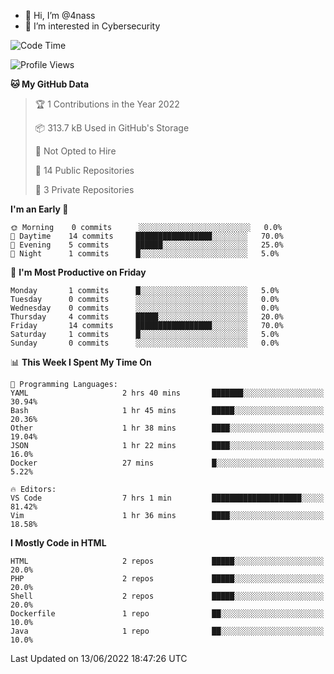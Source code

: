 - 👋 Hi, I’m @4nass
- 👀 I’m interested in Cybersecurity

<!--START_SECTION:waka-->
![Code Time](http://img.shields.io/badge/Code%20Time-0%20secs-blue)

![Profile Views](http://img.shields.io/badge/Profile%20Views-0-blue)

**🐱 My GitHub Data** 

> 🏆 1 Contributions in the Year 2022
 > 
> 📦 313.7 kB Used in GitHub's Storage 
 > 
> 🚫 Not Opted to Hire
 > 
> 📜 14 Public Repositories 
 > 
> 🔑 3 Private Repositories  
 > 
**I'm an Early 🐤** 

```text
🌞 Morning    0 commits      ░░░░░░░░░░░░░░░░░░░░░░░░░   0.0% 
🌆 Daytime    14 commits     █████████████████░░░░░░░░   70.0% 
🌃 Evening    5 commits      ██████░░░░░░░░░░░░░░░░░░░   25.0% 
🌙 Night      1 commits      █░░░░░░░░░░░░░░░░░░░░░░░░   5.0%

```
📅 **I'm Most Productive on Friday** 

```text
Monday       1 commits      █░░░░░░░░░░░░░░░░░░░░░░░░   5.0% 
Tuesday      0 commits      ░░░░░░░░░░░░░░░░░░░░░░░░░   0.0% 
Wednesday    0 commits      ░░░░░░░░░░░░░░░░░░░░░░░░░   0.0% 
Thursday     4 commits      █████░░░░░░░░░░░░░░░░░░░░   20.0% 
Friday       14 commits     █████████████████░░░░░░░░   70.0% 
Saturday     1 commits      █░░░░░░░░░░░░░░░░░░░░░░░░   5.0% 
Sunday       0 commits      ░░░░░░░░░░░░░░░░░░░░░░░░░   0.0%

```


📊 **This Week I Spent My Time On** 

```text
💬 Programming Languages: 
YAML                     2 hrs 40 mins       ███████░░░░░░░░░░░░░░░░░░   30.94% 
Bash                     1 hr 45 mins        █████░░░░░░░░░░░░░░░░░░░░   20.36% 
Other                    1 hr 38 mins        ████░░░░░░░░░░░░░░░░░░░░░   19.04% 
JSON                     1 hr 22 mins        ████░░░░░░░░░░░░░░░░░░░░░   16.0% 
Docker                   27 mins             █░░░░░░░░░░░░░░░░░░░░░░░░   5.22%

🔥 Editors: 
VS Code                  7 hrs 1 min         ████████████████████░░░░░   81.42% 
Vim                      1 hr 36 mins        ████░░░░░░░░░░░░░░░░░░░░░   18.58%

```

**I Mostly Code in HTML** 

```text
HTML                     2 repos             █████░░░░░░░░░░░░░░░░░░░░   20.0% 
PHP                      2 repos             █████░░░░░░░░░░░░░░░░░░░░   20.0% 
Shell                    2 repos             █████░░░░░░░░░░░░░░░░░░░░   20.0% 
Dockerfile               1 repo              ██░░░░░░░░░░░░░░░░░░░░░░░   10.0% 
Java                     1 repo              ██░░░░░░░░░░░░░░░░░░░░░░░   10.0%

```



 Last Updated on 13/06/2022 18:47:26 UTC
<!--END_SECTION:waka-->

<!---
4nass/4nass is a ✨ special ✨ repository because its `README.md` (this file) appears on your GitHub profile.
You can click the Preview link to take a look at your changes.
--->
